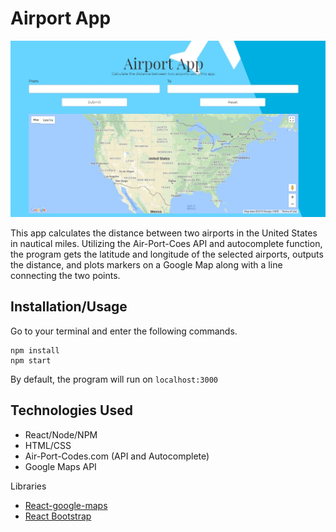 # Airport App

![](src/assets/screenshot.jpg)

This app calculates the distance between two airports in the United States in nautical miles. Utilizing the Air-Port-Coes API and autocomplete function, the program gets the latitude and longitude of the selected airports, outputs the distance, and plots markers on a Google Map along with a line connecting the two points.

## Installation/Usage
Go to your terminal and enter the following commands.

```
npm install
npm start
```

By default, the program will run on `localhost:3000`

## Technologies Used

* React/Node/NPM
* HTML/CSS
* Air-Port-Codes.com (API and Autocomplete)
* Google Maps API

Libraries

* [React-google-maps](https://github.com/tomchentw/react-google-maps)
* [React Bootstrap](https://react-bootstrap.github.io/)
